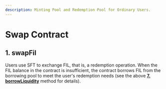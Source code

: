 ```yaml
---
description: Minting Pool and Redemption Pool for Ordinary Users.
---
```


# Swap Contract

## 1. swapFil

Users use SFT to exchange FIL, that is, a redemption operation. When the FIL balance in the contract is insufficient, the contract borrows FIL from the borrowing pool to meet the user's redemption needs (see the above [**7. borrowLiquidity**](lendingpool-contract.md#7.-borrowliquidity) method for details).
